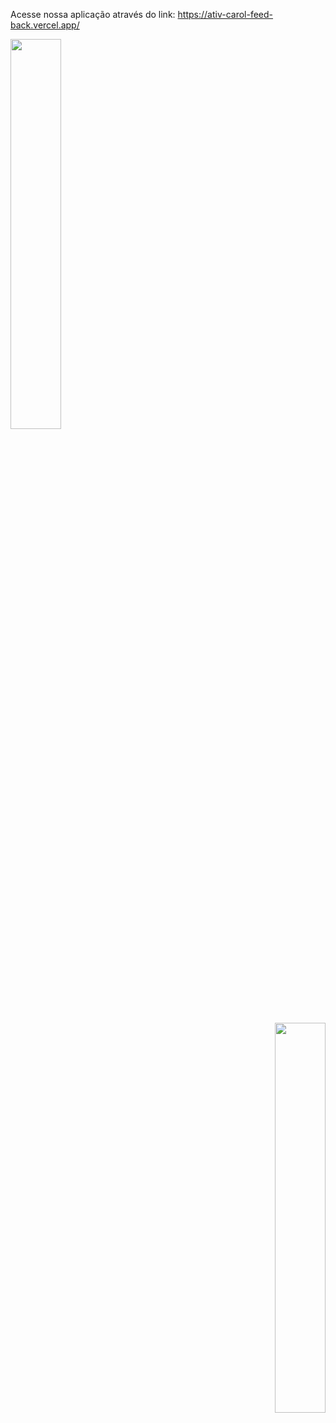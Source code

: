 Acesse nossa aplicação através do link: https://ativ-carol-feed-back.vercel.app/

<div style={display:'flex', alignItems: 'center'}>
<p align='left'>
   <img src='https://github.com/DiegoGLins/Ativ.Carol.FeedBack/assets/107010634/092441dc-59b4-4d63-b957-fba03a5ae6e0' width='40%'/>
</p>
<p  align='right'>
 <img src='https://github.com/DiegoGLins/Ativ.Carol.FeedBack/assets/107010634/628656b6-86a0-4799-98cc-58c5348e615c' width='40%'/>
</p>
</div>
